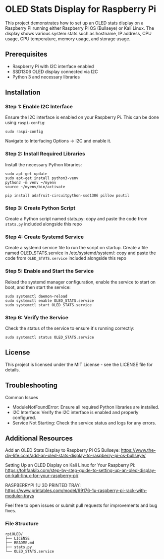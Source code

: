 # OLED Stats Display for Raspberry Pi

This project demonstrates how to set up an OLED stats display on a Raspberry Pi running either Raspberry Pi OS (Bullseye) or Kali Linux. The display shows various system stats such as hostname, IP address, CPU usage, CPU temperature, memory usage, and storage usage.

## Prerequisites

- Raspberry Pi with I2C interface enabled
- SSD1306 OLED display connected via I2C
- Python 3 and necessary libraries

## Installation

### Step 1: Enable I2C Interface

Ensure the I2C interface is enabled on your Raspberry Pi. 
This can be done using 
`raspi-config`:

```
sudo raspi-config
```

Navigate to Interfacing Options -> I2C and enable it.

### Step 2: Install Required Libraries
Install the necessary Python libraries:

```
sudo apt-get update
sudo apt-get install python3-venv
python3 -m venv ~/myenv
source ~/myenv/bin/activate

pip install adafruit-circuitpython-ssd1306 pillow psutil

```

### Step 3: Create Python Script
Create a Python script named stats.py:
copy and paste the code from `stats.py` included alongside this repo


### Step 4: Create Systemd Service
Create a systemd service file to run the script on startup. Create a file named OLED_STATS.service in /etc/systemd/system/:
copy and paste the code from `OLED_STATS.service` included alongside this repo

### Step 5: Enable and Start the Service
Reload the systemd manager configuration, enable the service to start on boot, and then start the service:
```
sudo systemctl daemon-reload
sudo systemctl enable OLED_STATS.service
sudo systemctl start OLED_STATS.service
```

### Step 6: Verify the Service
Check the status of the service to ensure it's running correctly:

```
sudo systemctl status OLED_STATS.service
```

## License
This project is licensed under the MIT License - see the LICENSE file for details.

## Troubleshooting

Common Issues
- ModuleNotFoundError: Ensure all required Python libraries are installed.
- I2C Interface: Verify the I2C interface is enabled and properly configured.
- Service Not Starting: Check the service status and logs for any errors.

## Additional Resources
Add an OLED Stats Display to Raspberry Pi OS Bullseye: 
https://www.the-diy-life.com/add-an-oled-stats-display-to-raspberry-pi-os-bullseye/

Setting Up an OLED Display on Kali Linux for Your Raspberry Pi: 
https://tohfaakib.com/step-by-step-guide-to-setting-up-an-oled-display-on-kali-linux-for-your-raspberry-pi/

RASPBERRYPI 1U 3D PRINTED TRAY: 
https://www.printables.com/model/69176-1u-raspberry-pi-rack-with-moduler-trays

Feel free to open issues or submit pull requests for improvements and bug fixes.

### File Structure

```
rpiOLED/
├── LICENSE
├── README.md
├── stats.py
└── OLED_STATS.service
```
